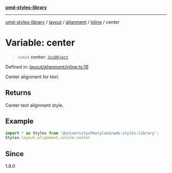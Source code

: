 [**umd-styles-library**](../../../../../../README.md)

***

[umd-styles-library](../../../../../../modules.md) / [layout](../../../../../README.md) / [alignment](../../../README.md) / [inline](../README.md) / center

# Variable: center

> `const` **center**: [`JssObject`](../../../../../../utilities/namespaces/transform/type-aliases/JssObject.md)

Defined in: [layout/alignment/inline.ts:19](https://github.com/UMD-Digital/design-system/blob/8c958a0419ab79ba8bcba0aabd12f79a69ac5834/packages/styles/source/layout/alignment/inline.ts#L19)

Center alignment for text.

## Returns

Center text alignment style.

## Example

```typescript
import * as Styles from '@universityofmaryland/web-styles-library';
Styles.layout.alignment.inline.center
```

## Since

1.8.0
